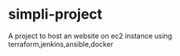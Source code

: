 # simpli-project

A project to host an website on ec2 instance using terraform,jenkins,ansible,docker